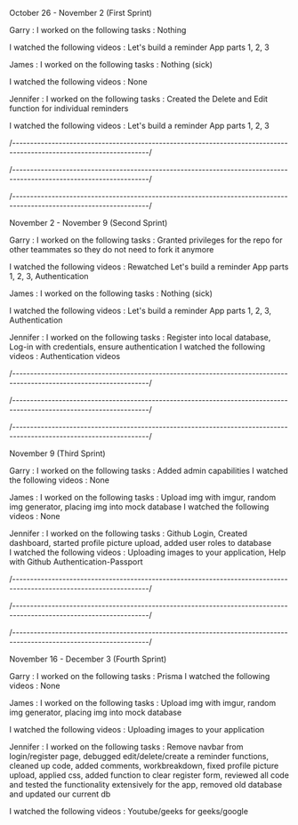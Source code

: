 October 26 - November 2 (First Sprint)

Garry :
  I worked on the following tasks : Nothing

  I watched the following videos :  Let's build a reminder App parts 1, 2, 3 
  
James :
  I worked on the following tasks : Nothing (sick)

  I watched the following videos : None
  
Jennifer : 
  I worked on the following tasks :  Created the Delete and Edit function for individual reminders 

  I watched the following videos :  Let's build a reminder App parts 1, 2, 3 


/--------------------------------------------------------------------------------------------------------------------/

/--------------------------------------------------------------------------------------------------------------------/

/--------------------------------------------------------------------------------------------------------------------/

November 2 - November 9 (Second Sprint)

Garry :
  I worked on the following tasks : Granted privileges for the repo for other teammates so they do not need to fork it anymore 

  I watched the following videos : Rewatched Let's build a reminder App parts 1, 2, 3, Authentication 
  
James :
  I worked on the following tasks : Nothing (sick)

  I watched the following videos : Let's build a reminder App parts 1, 2, 3, Authentication
  
Jennifer : 
  I worked on the following tasks : Register into local database, Log-in with credentials, ensure authentication
  I watched the following videos :  Authentication videos

/--------------------------------------------------------------------------------------------------------------------/

/--------------------------------------------------------------------------------------------------------------------/

/--------------------------------------------------------------------------------------------------------------------/
    
November 9 (Third Sprint)

Garry :
  I worked on the following tasks : Added admin capabilities 
  I watched the following videos : None
  
James :
  I worked on the following tasks : Upload img with imgur, random img generator, placing img into mock database
  I watched the following videos : None
  
Jennifer : 
  I worked on the following tasks : Github Login, Created dashboard, started profile picture upload, added user roles to database  
  I watched the following videos : Uploading images to your application,  Help with Github Authentication-Passport

/--------------------------------------------------------------------------------------------------------------------/

/--------------------------------------------------------------------------------------------------------------------/

/--------------------------------------------------------------------------------------------------------------------/
  
November 16 - December 3 (Fourth Sprint)

Garry : 
  I worked on the following tasks : Prisma
  I watched the following videos : None
  
James :
  I worked on the following tasks : Upload img with imgur, random img generator, placing img into mock database

  I watched the following videos : Uploading images to your application
  
Jennifer : 
  I worked on the following tasks : Remove navbar from login/register page, debugged edit/delete/create a reminder functions, cleaned up code, added comments, workbreakdown,       fixed profile picture upload, applied css, added function to clear register form, reviewed all code and tested the functionality extensively for the app, removed old database   and updated our current db
 
  I watched the following videos : Youtube/geeks for geeks/google
  
